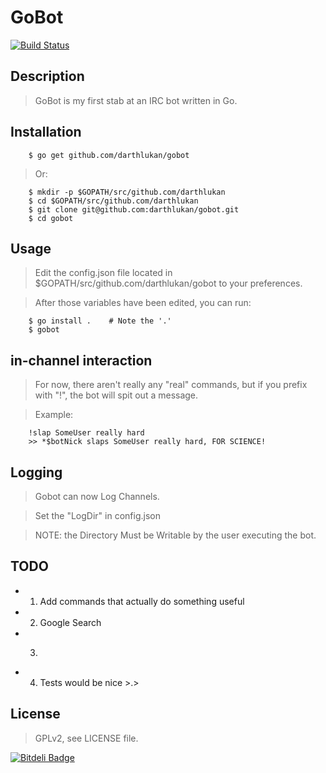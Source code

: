 GoBot
========
[![Build Status](https://drone.io/github.com/darthlukan/gobot/status.png)](https://drone.io/github.com/darthlukan/gobot/latest)

## Description

> GoBot is my first stab at an IRC bot written in Go.

## Installation
```
    $ go get github.com/darthlukan/gobot
```
> Or:

```
    $ mkdir -p $GOPATH/src/github.com/darthlukan
    $ cd $GOPATH/src/github.com/darthlukan
    $ git clone git@github.com:darthlukan/gobot.git
    $ cd gobot
```

## Usage

> Edit the config.json file located in $GOPATH/src/github.com/darthlukan/gobot to your preferences.

> After those variables have been edited, you can run:
```
    $ go install .    # Note the '.'
    $ gobot
```

## in-channel interaction

> For now, there aren't really any "real" commands, but if you prefix with "!", the bot will spit out a message.

> Example:
```
    !slap SomeUser really hard
    >> *$botNick slaps SomeUser really hard, FOR SCIENCE!
```

## Logging
> Gobot can now Log Channels.

> Set the "LogDir" in config.json

> NOTE: the Directory Must be Writable by the user executing the bot.

## TODO

- 1. Add commands that actually do something useful
- 2. Google Search
- 3. ~~~Logging~~~
- 4. Tests would be nice >.>

## License

> GPLv2, see LICENSE file.


[![Bitdeli Badge](https://d2weczhvl823v0.cloudfront.net/darthlukan/gobot/trend.png)](https://bitdeli.com/free "Bitdeli Badge")

